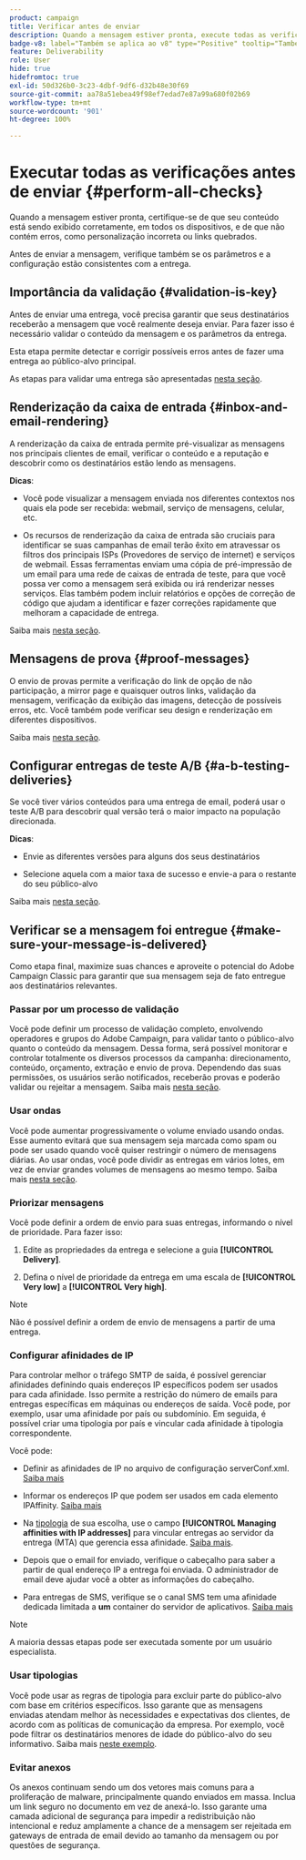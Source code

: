 ```yaml
---
product: campaign
title: Verificar antes de enviar
description: Quando a mensagem estiver pronta, execute todas as verificações antes de enviar
badge-v8: label="Também se aplica ao v8" type="Positive" tooltip="Também se aplica ao Campaign v8"
feature: Deliverability
role: User
hide: true
hidefromtoc: true
exl-id: 50d326b0-3c23-4dbf-9df6-d32b48e30f69
source-git-commit: aa78a51ebea49f98ef7edad7e87a99a680f02b69
workflow-type: tm+mt
source-wordcount: '901'
ht-degree: 100%

---
```


# Executar todas as verificações antes de enviar {#perform-all-checks}

Quando a mensagem estiver pronta, certifique-se de que seu conteúdo está sendo exibido corretamente, em todos os dispositivos, e de que não contém erros, como personalização incorreta ou links quebrados.

Antes de enviar a mensagem, verifique também se os parâmetros e a configuração estão consistentes com a entrega.

## Importância da validação {#validation-is-key}

Antes de enviar uma entrega, você precisa garantir que seus destinatários receberão a mensagem que você realmente deseja enviar. Para fazer isso é necessário validar o conteúdo da mensagem e os parâmetros da entrega.

Esta etapa permite detectar e corrigir possíveis erros antes de fazer uma entrega ao público-alvo principal.

As etapas para validar uma entrega são apresentadas [nesta seção](steps-validating-the-delivery.md).

## Renderização da caixa de entrada {#inbox-and-email-rendering}

A renderização da caixa de entrada permite pré-visualizar as mensagens nos principais clientes de email, verificar o conteúdo e a reputação e descobrir como os destinatários estão lendo as mensagens.

**Dicas**:

* Você pode visualizar a mensagem enviada nos diferentes contextos nos quais ela pode ser recebida: webmail, serviço de mensagens, celular, etc.

* Os recursos de renderização da caixa de entrada são cruciais para identificar se suas campanhas de email terão êxito em atravessar os filtros dos principais ISPs (Provedores de serviço de internet) e serviços de webmail. Essas ferramentas enviam uma cópia de pré-impressão de um email para uma rede de caixas de entrada de teste, para que você possa ver como a mensagem será exibida ou irá renderizar nesses serviços. Elas também podem incluir relatórios e opções de correção de código que ajudam a identificar e fazer correções rapidamente que melhoram a capacidade de entrega.

Saiba mais [nesta seção](inbox-rendering.md).

## Mensagens de prova {#proof-messages}

O envio de provas permite a verificação do link de opção de não participação, a mirror page e quaisquer outros links, validação da mensagem, verificação da exibição das imagens, detecção de possíveis erros, etc. Você também pode verificar seu design e renderização em diferentes dispositivos.

Saiba mais [nesta seção](steps-validating-the-delivery.md#sending-a-proof).

## Configurar entregas de teste A/B {#a-b-testing-deliveries}

Se você tiver vários conteúdos para uma entrega de email, poderá usar o teste A/B para descobrir qual versão terá o maior impacto na população direcionada.

**Dicas**:

* Envie as diferentes versões para alguns dos seus destinatários

* Selecione aquela com a maior taxa de sucesso e envie-a para o restante do seu público-alvo

Saiba mais [nesta seção](get-started-a-b-testing.md).

## Verificar se a mensagem foi entregue {#make-sure-your-message-is-delivered}

Como etapa final, maximize suas chances e aproveite o potencial do Adobe Campaign Classic para garantir que sua mensagem seja de fato entregue aos destinatários relevantes.

### Passar por um processo de validação

Você pode definir um processo de validação completo, envolvendo operadores e grupos do Adobe Campaign, para validar tanto o público-alvo quanto o conteúdo da mensagem. Dessa forma, será possível monitorar e controlar totalmente os diversos processos da campanha: direcionamento, conteúdo, orçamento, extração e envio de prova. Dependendo das suas permissões, os usuários serão notificados, receberão provas e poderão validar ou rejeitar a mensagem. Saiba mais [nesta seção](../../campaign/using/marketing-campaign-approval.md).

### Usar ondas

Você pode aumentar progressivamente o volume enviado usando ondas. Esse aumento evitará que sua mensagem seja marcada como spam ou pode ser usado quando você quiser restringir o número de mensagens diárias. Ao usar ondas, você pode dividir as entregas em vários lotes, em vez de enviar grandes volumes de mensagens ao mesmo tempo. Saiba mais [nesta seção](steps-sending-the-delivery.md#sending-using-multiple-waves).

### Priorizar mensagens

Você pode definir a ordem de envio para suas entregas, informando o nível de prioridade. Para fazer isso:

1. Edite as propriedades da entrega e selecione a guia **[!UICONTROL Delivery]**.

1. Defina o nível de prioridade da entrega em uma escala de **[!UICONTROL Very low]** a **[!UICONTROL Very high]**.

>[!NOTE]
>
>Não é possível definir a ordem de envio de mensagens a partir de uma entrega.

### Configurar afinidades de IP

Para controlar melhor o tráfego SMTP de saída, é possível gerenciar afinidades definindo quais endereços IP específicos podem ser usados para cada afinidade. Isso permite a restrição do número de emails para entregas específicas em máquinas ou endereços de saída. Você pode, por exemplo, usar uma afinidade por país ou subdomínio. Em seguida, é possível criar uma tipologia por país e vincular cada afinidade à tipologia correspondente.

Você pode:

* Definir as afinidades de IP no arquivo de configuração serverConf.xml. [Saiba mais](../../installation/using/configuring-campaign-server.md#managing-outbound-smtp-traffic-with-affinities)

* Informar os endereços IP que podem ser usados em cada elemento IPAffinity. [Saiba mais](../../installation/using/email-deliverability.md#list-of-ip-addresses-to-use)

* Na [tipologia](../../campaign-opt/using/about-campaign-typologies.md) de sua escolha, use o campo **[!UICONTROL Managing affinities with IP addresses]** para vincular entregas ao servidor da entrega (MTA) que gerencia essa afinidade. [Saiba mais](../../campaign-opt/using/applying-rules.md#control-outgoing-smtp-traffic).

* Depois que o email for enviado, verifique o cabeçalho para saber a partir de qual endereço IP a entrega foi enviada. O administrador de email deve ajudar você a obter as informações do cabeçalho.

* Para entregas de SMS, verifique se o canal SMS tem uma afinidade dedicada limitada a **um** container do servidor de aplicativos. [Saiba mais](../../installation/using/configure-delivery-settings.md#managing-outbound-smtp-traffic-with-affinities)

>[!NOTE]
>
>A maioria dessas etapas pode ser executada somente por um usuário especialista.

### Usar tipologias

Você pode usar as regras de tipologia para excluir parte do público-alvo com base em critérios específicos. Isso garante que as mensagens enviadas atendam melhor às necessidades e expectativas dos clientes, de acordo com as políticas de comunicação da empresa. Por exemplo, você pode filtrar os destinatários menores de idade do público-alvo do seu informativo. Saiba mais [neste exemplo](../../campaign-opt/using/filtering-rules.md).

### Evitar anexos

Os anexos continuam sendo um dos vetores mais comuns para a proliferação de malware, principalmente quando enviados em massa. Inclua um link seguro no documento em vez de anexá-lo. Isso garante uma camada adicional de segurança para impedir a redistribuição não intencional e reduz amplamente a chance de a mensagem ser rejeitada em gateways de entrada de email devido ao tamanho da mensagem ou por questões de segurança.
